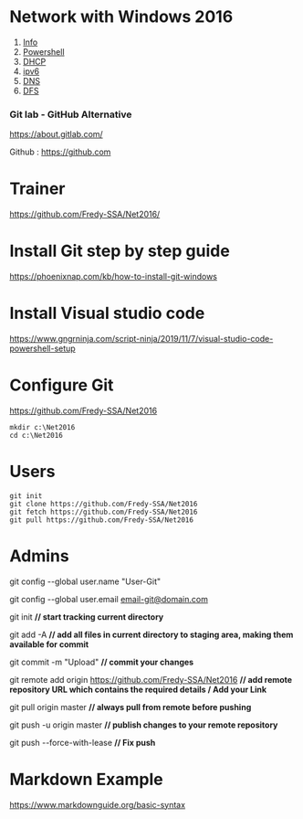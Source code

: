 # Network with Windows 2016

1. [Info](info.md)
2. [Powershell](powershell_help.ps1)
3. [DHCP](m02-DHCP.ps1)
4. [ipv6](m03-IPv6.md)
5. [DNS](m04-dns.md)
6. [DFS](m09-DFS.md)


### Git lab - GitHub Alternative 
https://about.gitlab.com/

Github : https://github.com

# Trainer  
https://github.com/Fredy-SSA/Net2016/

# Install Git step by step guide

https://phoenixnap.com/kb/how-to-install-git-windows

# Install Visual studio code

https://www.gngrninja.com/script-ninja/2019/11/7/visual-studio-code-powershell-setup

# Configure  Git

https://github.com/Fredy-SSA/Net2016


```azurepowershell
mkdir c:\Net2016
cd c:\Net2016
```

# Users


```azurepowershell
git init
git clone https://github.com/Fredy-SSA/Net2016
git fetch https://github.com/Fredy-SSA/Net2016
git pull https://github.com/Fredy-SSA/Net2016
```

# Admins

git config --global user.name "User-Git"

git config --global user.email email-git@domain.com

git init **// start tracking current directory**

git add -A **// add all files in current directory to staging area, making them available for commit**

git commit -m "Upload" **// commit your changes**

git remote add origin https://github.com/Fredy-SSA/Net2016 **// add remote repository URL which contains the required details / Add your Link**

git pull origin master **// always pull from remote before pushing**

git push -u origin master **// publish changes to your remote repository**

git push --force-with-lease **// Fix push**

# Markdown Example

https://www.markdownguide.org/basic-syntax

